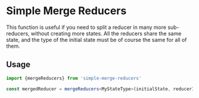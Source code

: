 # Simple Merge Reducers

This function is useful if you need to split a reducer in many more sub-reducers, without creating more states. 
All the reducers share the same state, and the type of the initial state must be of course the same for all of them.

## Usage
```typescript
import {mergeReducers} from 'simple-merge-reducers'

const mergedReducer = mergeReducers<MyStateType>(initialState, reducer1, reducer2, ...)
```
